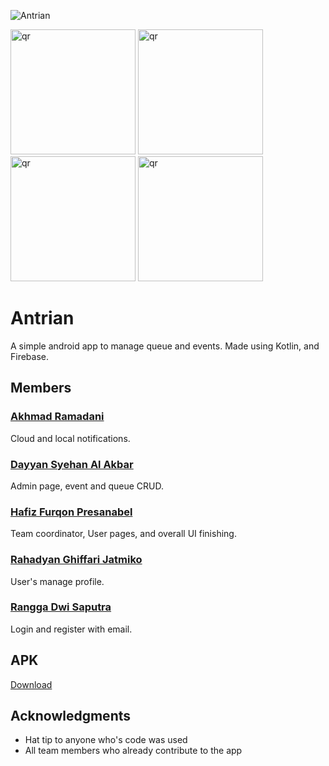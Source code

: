 ![Antrian](https://user-images.githubusercontent.com/42707275/114415348-cd546200-9bd9-11eb-9bd6-e0472586aaed.png)

<img src="https://github.com/moryku/antrian/blob/development/Screen%20Shot%202020-07-25%20at%2012.12.50.png" alt="qr" width="200">
<img src="https://github.com/moryku/antrian/blob/development/Screen%20Shot%202020-07-25%20at%2012.13.45.png" alt="qr" width="200">
<img src="https://github.com/moryku/antrian/blob/development/Screen%20Shot%202020-07-25%20at%2012.13.04.png" alt="qr" width="200">
<img src="https://github.com/moryku/antrian/blob/development/Screen%20Shot%202020-07-25%20at%2012.14.15.png" alt="qr" width="200">

# Antrian
A simple android app to manage queue and events. Made using Kotlin, and Firebase.

## Members
### [Akhmad Ramadani](https://github.com/AkhmadRamadani) 

Cloud and local notifications.

### [Dayyan Syehan Al Akbar](https://github.com/syehan269) 

Admin page, event and queue CRUD.

### [Hafiz Furqon Presanabel](https://github.com/abelherl) 

Team coordinator, User pages, and overall UI finishing.

### [Rahadyan Ghiffari Jatmiko](https://github.com/rayangj) 

User's manage profile.

### [Rangga Dwi Saputra](https://github.com/ranggaggngntt) 

Login and register with email.

## APK
[Download](https://drive.google.com/file/d/1N0wxwyZAaQiT88wkrU2IuLdv_0VkwEMh/view?usp=sharing)

## Acknowledgments
* Hat tip to anyone who's code was used
* All team members who already contribute to the app

